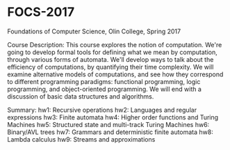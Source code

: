 # FOCS-2017
Foundations of Computer Science, Olin College, Spring 2017

Course Description: 
This course explores the notion of computation. We're going to develop formal tools for defining what we mean by computation, through various forms of automata. We'll develop ways to talk about the efficiency of computations, by quantifying their time complexity. We will examine alternative models of computations, and see how they correspond to different programming paradigms: functional programming, logic programming, and object-oriented programming. We will end with a discussion of basic data structures and algorithms.


Summary:
  hw1: Recursive operations
  hw2: Languages and regular expressions
  hw3: Finite automata
  hw4: Higher order functions and Turing Machines
  hw5: Structured state and multi-track Turing Machines
  hw6: Binary/AVL trees
  hw7: Grammars and deterministic finite automata
  hw8: Lambda calculus
  hw9: Streams and approximations
